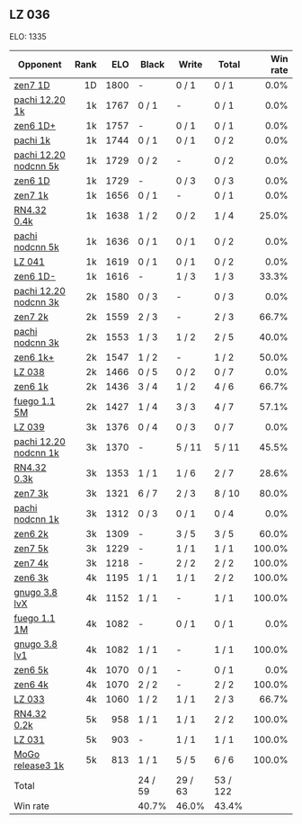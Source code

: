 ## LZ 036 ##

ELO: 1335

Opponent | Rank | ELO | Black | Write | Total | Win rate
---------|-----:|----:|-------|-------|-------|-------:
[zen7 1D](zen7%201D.md) | 1D | 1800 | - | 0 / 1 | 0 / 1 | 0.0%
[pachi 12.20 1k](pachi%2012.20%201k.md) | 1k | 1767 | 0 / 1 | - | 0 / 1 | 0.0%
[zen6 1D+](zen6%201D+.md) | 1k | 1757 | - | 0 / 1 | 0 / 1 | 0.0%
[pachi 1k](pachi%201k.md) | 1k | 1744 | 0 / 1 | 0 / 1 | 0 / 2 | 0.0%
[pachi 12.20 nodcnn 5k](pachi%2012.20%20nodcnn%205k.md) | 1k | 1729 | 0 / 2 | - | 0 / 2 | 0.0%
[zen6 1D](zen6%201D.md) | 1k | 1729 | - | 0 / 3 | 0 / 3 | 0.0%
[zen7 1k](zen7%201k.md) | 1k | 1656 | 0 / 1 | - | 0 / 1 | 0.0%
[RN4.32 0.4k](RN4.32%200.4k.md) | 1k | 1638 | 1 / 2 | 0 / 2 | 1 / 4 | 25.0%
[pachi nodcnn 5k](pachi%20nodcnn%205k.md) | 1k | 1636 | 0 / 1 | 0 / 1 | 0 / 2 | 0.0%
[LZ 041](LZ%20041.md) | 1k | 1619 | 0 / 1 | 0 / 1 | 0 / 2 | 0.0%
[zen6 1D-](zen6%201D-.md) | 1k | 1616 | - | 1 / 3 | 1 / 3 | 33.3%
[pachi 12.20 nodcnn 3k](pachi%2012.20%20nodcnn%203k.md) | 2k | 1580 | 0 / 3 | - | 0 / 3 | 0.0%
[zen7 2k](zen7%202k.md) | 2k | 1559 | 2 / 3 | - | 2 / 3 | 66.7%
[pachi nodcnn 3k](pachi%20nodcnn%203k.md) | 2k | 1553 | 1 / 3 | 1 / 2 | 2 / 5 | 40.0%
[zen6 1k+](zen6%201k+.md) | 2k | 1547 | 1 / 2 | - | 1 / 2 | 50.0%
[LZ 038](LZ%20038.md) | 2k | 1466 | 0 / 5 | 0 / 2 | 0 / 7 | 0.0%
[zen6 1k](zen6%201k.md) | 2k | 1436 | 3 / 4 | 1 / 2 | 4 / 6 | 66.7%
[fuego 1.1 5M](fuego%201.1%205M.md) | 2k | 1427 | 1 / 4 | 3 / 3 | 4 / 7 | 57.1%
[LZ 039](LZ%20039.md) | 3k | 1376 | 0 / 4 | 0 / 3 | 0 / 7 | 0.0%
[pachi 12.20 nodcnn 1k](pachi%2012.20%20nodcnn%201k.md) | 3k | 1370 | - | 5 / 11 | 5 / 11 | 45.5%
[RN4.32 0.3k](RN4.32%200.3k.md) | 3k | 1353 | 1 / 1 | 1 / 6 | 2 / 7 | 28.6%
[zen7 3k](zen7%203k.md) | 3k | 1321 | 6 / 7 | 2 / 3 | 8 / 10 | 80.0%
[pachi nodcnn 1k](pachi%20nodcnn%201k.md) | 3k | 1312 | 0 / 3 | 0 / 1 | 0 / 4 | 0.0%
[zen6 2k](zen6%202k.md) | 3k | 1309 | - | 3 / 5 | 3 / 5 | 60.0%
[zen7 5k](zen7%205k.md) | 3k | 1229 | - | 1 / 1 | 1 / 1 | 100.0%
[zen7 4k](zen7%204k.md) | 3k | 1218 | - | 2 / 2 | 2 / 2 | 100.0%
[zen6 3k](zen6%203k.md) | 4k | 1195 | 1 / 1 | 1 / 1 | 2 / 2 | 100.0%
[gnugo 3.8 lvX](gnugo%203.8%20lvX.md) | 4k | 1152 | 1 / 1 | - | 1 / 1 | 100.0%
[fuego 1.1 1M](fuego%201.1%201M.md) | 4k | 1082 | - | 0 / 1 | 0 / 1 | 0.0%
[gnugo 3.8 lv1](gnugo%203.8%20lv1.md) | 4k | 1082 | 1 / 1 | - | 1 / 1 | 100.0%
[zen6 5k](zen6%205k.md) | 4k | 1070 | 0 / 1 | - | 0 / 1 | 0.0%
[zen6 4k](zen6%204k.md) | 4k | 1070 | 2 / 2 | - | 2 / 2 | 100.0%
[LZ 033](LZ%20033.md) | 4k | 1060 | 1 / 2 | 1 / 1 | 2 / 3 | 66.7%
[RN4.32 0.2k](RN4.32%200.2k.md) | 5k | 958 | 1 / 1 | 1 / 1 | 2 / 2 | 100.0%
[LZ 031](LZ%20031.md) | 5k | 903 | - | 1 / 1 | 1 / 1 | 100.0%
[MoGo release3 1k](MoGo%20release3%201k.md) | 5k | 813 | 1 / 1 | 5 / 5 | 6 / 6 | 100.0%
Total | | | 24 / 59 | 29 / 63 | 53 / 122 | 
Win rate| | | 40.7% | 46.0% | 43.4% | 
